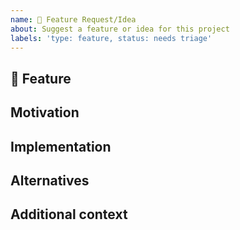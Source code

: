 ```yaml
---
name: 🚀 Feature Request/Idea
about: Suggest a feature or idea for this project
labels: 'type: feature, status: needs triage'
---
```


<!--
  🚨🚨🚨🚨🚨🚨🚨🚨🚨🚨
  > What happens if I delete this entire template and go my own path?

  Someone will read your feature proposal and maybe will be able to help you,
  but it’s unlikely that it will get much attention from the team. Eventually,
  the issue will likely get closed in favor of issues that have better explanations

-->

## 🚀 Feature

<!-- A clear and concise description of what the feature is. -->

## Motivation

<!-- Please outline the motivation for the proposal. -->

## Implementation

<!-- Please explain why this feature should be implemented and how it would be used. -->

## Alternatives

<!-- Any alternative solutions or features that you've considered. -->

## Additional context

<!-- Add any other context or screenshots about the feature request. -->

<!-- Thanks for helping us help you! -->
